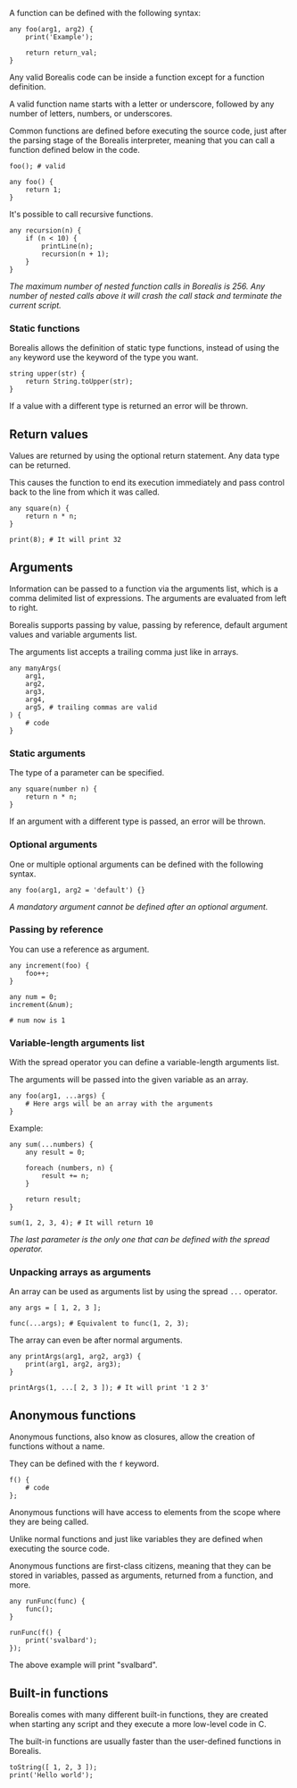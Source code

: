 A function can be defined with the following syntax:

```borealis
any foo(arg1, arg2) {
    print('Example');

    return return_val;
}
```

Any valid Borealis code can be inside a function except for a function definition.

A valid function name starts with a letter or underscore, followed by any number of letters, numbers, or underscores.

Common functions are defined before executing the source code, just after the parsing stage of the Borealis interpreter, meaning that you can call a function defined below in the code.

```borealis
foo(); # valid

any foo() {
    return 1;
}
```

It's possible to call recursive functions.

```borealis
any recursion(n) {
    if (n < 10) {
        printLine(n);
        recursion(n + 1);
    }
}
```

_The maximum number of nested function calls in Borealis is 256. Any number of nested calls above it will crash the call stack and terminate the current script._

### Static functions

Borealis allows the definition of static type functions, instead of using the `any` keyword use the keyword of the type you want.

```borealis
string upper(str) {
    return String.toUpper(str);
}
```

If a value with a different type is returned an error will be thrown.

## Return values

Values are returned by using the optional return statement. Any data type can be returned.

This causes the function to end its execution immediately and pass control back to the line from which it was called.

```borealis
any square(n) {
    return n * n;
}

print(8); # It will print 32
```

## Arguments

Information can be passed to a function via the arguments list, which is a comma delimited list of expressions. The arguments are evaluated from left to right.

Borealis supports passing by value, passing by reference, default argument values and variable arguments list.

The arguments list accepts a trailing comma just like in arrays.

```borealis
any manyArgs(
    arg1,
    arg2,
    arg3,
    arg4,
    arg5, # trailing commas are valid
) {
    # code
}
```

### Static arguments

The type of a parameter can be specified.

```borealis
any square(number n) {
    return n * n;
}
```

If an argument with a different type is passed, an error will be thrown.

### Optional arguments

One or multiple optional arguments can be defined with the following syntax.

```borealis
any foo(arg1, arg2 = 'default') {}
```

_A mandatory argument cannot be defined after an optional argument._

### Passing by reference

You can use a reference as argument.

```borealis
any increment(foo) {
    foo++;
}

any num = 0;
increment(&num);

# num now is 1
```

### Variable-length arguments list

With the spread operator you can define a variable-length arguments list.

The arguments will be passed into the given variable as an array.

```borealis
any foo(arg1, ...args) {
    # Here args will be an array with the arguments
}
```

Example:

```borealis
any sum(...numbers) {
    any result = 0;

    foreach (numbers, n) {
        result += n;
    }

    return result;
}

sum(1, 2, 3, 4); # It will return 10
```

_The last parameter is the only one that can be defined with the spread operator._

### Unpacking arrays as arguments

An array can be used as arguments list by using the spread `...` operator.

```borealis
any args = [ 1, 2, 3 ];

func(...args); # Equivalent to func(1, 2, 3);
```

The array can even be after normal arguments.

```borealis
any printArgs(arg1, arg2, arg3) {
    print(arg1, arg2, arg3);
}

printArgs(1, ...[ 2, 3 ]); # It will print '1 2 3'
```

## Anonymous functions

Anonymous functions, also know as closures, allow the creation of functions without a name.

They can be defined with the `f` keyword.

```borealis
f() {
    # code
};
```

Anonymous functions will have access to elements from the scope where they are being called.

Unlike normal functions and just like variables they are defined when executing the source code.

Anonymous functions are first-class citizens, meaning that they can be stored in variables, passed as arguments, returned from a function, and more.

```borealis
any runFunc(func) {
    func();
}

runFunc(f() {
    print('svalbard');
});
```

The above example will print "svalbard".

## Built-in functions

Borealis comes with many different built-in functions, they are created when starting any script and they execute a more low-level code in C.

The built-in functions are usually faster than the user-defined functions in Borealis.

```borealis
toString([ 1, 2, 3 ]);
print('Hello world');
```

